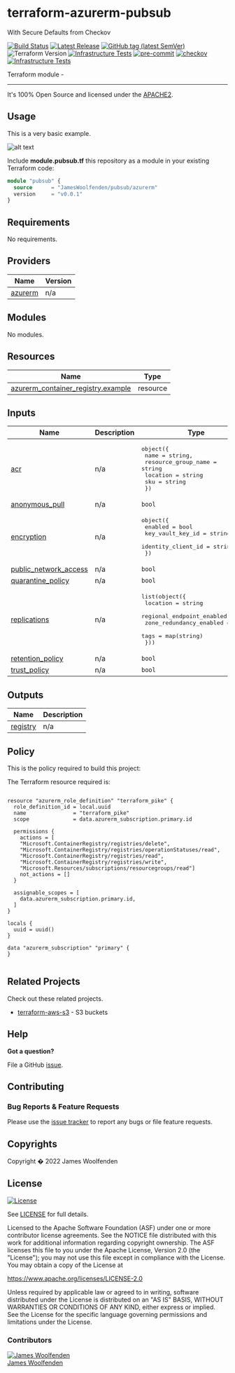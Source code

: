# terraform-azurerm-pubsub

With Secure Defaults from Checkov

[![Build Status](https://github.com/JamesWoolfenden/terraform-azurerm-pubsub/workflows/Verify%20and%20Bump/badge.svg?branch=master)](https://github.com/JamesWoolfenden/terraform-azurerm-pubsub)
[![Latest Release](https://img.shields.io/github/release/JamesWoolfenden/terraform-azurerm-pubsub.svg)](https://github.com/JamesWoolfenden/terraform-azurerm-pubsub/releases/latest)
[![GitHub tag (latest SemVer)](https://img.shields.io/github/tag/JamesWoolfenden/terraform-azurerm-pubsub.svg?label=latest)](https://github.com/JamesWoolfenden/terraform-azurerm-pubsub/releases/latest)
![Terraform Version](https://img.shields.io/badge/tf-%3E%3D0.14.0-blue.svg)
[![Infrastructure Tests](https://www.bridgecrew.cloud/badges/github/JamesWoolfenden/terraform-azurerm-pubsub/cis_aws)](https://www.bridgecrew.cloud/link/badge?vcs=github&fullRepo=JamesWoolfenden%2Fterraform-azurerm-pubsub&benchmark=CIS+AWS+V1.2)
[![pre-commit](https://img.shields.io/badge/pre--commit-enabled-brightgreen?logo=pre-commit&logoColor=white)](https://github.com/pre-commit/pre-commit)
[![checkov](https://img.shields.io/badge/checkov-verified-brightgreen)](https://www.checkov.io/)
[![Infrastructure Tests](https://www.bridgecrew.cloud/badges/github/jameswoolfenden/terraform-azurerm-pubsub/general)](https://www.bridgecrew.cloud/link/badge?vcs=github&fullRepo=JamesWoolfenden%2Fterraform-azurerm-pubsub&benchmark=INFRASTRUCTURE+SECURITY)

Terraform module -

---

It's 100% Open Source and licensed under the [APACHE2](LICENSE).

## Usage

This is a very basic example.

![alt text](./diagram/message_queue.png)

Include **module.pubsub.tf** this repository as a module in your existing Terraform code:

```terraform
module "pubsub" {
  source      = "JamesWoolfenden/pubsub/azurerm"
  version     = "v0.0.1"
}
```

<!-- BEGINNING OF PRE-COMMIT-TERRAFORM DOCS HOOK -->
## Requirements

No requirements.

## Providers

| Name | Version |
|------|---------|
| <a name="provider_azurerm"></a> [azurerm](#provider\_azurerm) | n/a |

## Modules

No modules.

## Resources

| Name | Type |
|------|------|
| [azurerm_container_registry.example](https://registry.terraform.io/providers/hashicorp/azurerm/latest/docs/resources/container_registry) | resource |

## Inputs

| Name | Description | Type | Default | Required |
|------|-------------|------|---------|:--------:|
| <a name="input_acr"></a> [acr](#input\_acr) | n/a | <pre>object({<br>    name                = string,<br>    resource_group_name = string<br>    location            = string<br>    sku                 = string<br>  })</pre> | n/a | yes |
| <a name="input_anonymous_pull"></a> [anonymous\_pull](#input\_anonymous\_pull) | n/a | `bool` | `false` | no |
| <a name="input_encryption"></a> [encryption](#input\_encryption) | n/a | <pre>object({<br>    enabled            = bool<br>    key_vault_key_id   = string<br>    identity_client_id = string<br>  })</pre> | n/a | yes |
| <a name="input_public_network_access"></a> [public\_network\_access](#input\_public\_network\_access) | n/a | `bool` | `false` | no |
| <a name="input_quarantine_policy"></a> [quarantine\_policy](#input\_quarantine\_policy) | n/a | `bool` | `true` | no |
| <a name="input_replications"></a> [replications](#input\_replications) | n/a | <pre>list(object({<br>    location                  = string<br>    regional_endpoint_enabled = bool<br>    zone_redundancy_enabled   = bool<br>    tags                      = map(string)<br>  }))</pre> | n/a | yes |
| <a name="input_retention_policy"></a> [retention\_policy](#input\_retention\_policy) | n/a | `bool` | `true` | no |
| <a name="input_trust_policy"></a> [trust\_policy](#input\_trust\_policy) | n/a | `bool` | `true` | no |

## Outputs

| Name | Description |
|------|-------------|
| <a name="output_registry"></a> [registry](#output\_registry) | n/a |
<!-- END OF PRE-COMMIT-TERRAFORM DOCS HOOK -->

## Policy

This is the policy required to build this project:

<!-- BEGINNING OF PRE-COMMIT-PIKE DOCS HOOK -->
The Terraform resource required is:

```golang

resource "azurerm_role_definition" "terraform_pike" {
  role_definition_id = local.uuid
  name               = "terraform_pike"
  scope              = data.azurerm_subscription.primary.id

  permissions {
    actions = [
    "Microsoft.ContainerRegistry/registries/delete",
    "Microsoft.ContainerRegistry/registries/operationStatuses/read",
    "Microsoft.ContainerRegistry/registries/read",
    "Microsoft.ContainerRegistry/registries/write",
    "Microsoft.Resources/subscriptions/resourcegroups/read"]
    not_actions = []
  }

  assignable_scopes = [
    data.azurerm_subscription.primary.id,
  ]
}

locals {
  uuid = uuid()
}

data "azurerm_subscription" "primary" {
}


```
<!-- END OF PRE-COMMIT-PIKE DOCS HOOK -->

## Related Projects

Check out these related projects.

- [terraform-aws-s3](https://github.com/jameswoolfenden/terraform-aws-s3) - S3 buckets

## Help

**Got a question?**

File a GitHub [issue](https://github.com/JamesWoolfenden/terraform-azurerm-pubsub/issues).

## Contributing

### Bug Reports & Feature Requests

Please use the [issue tracker](https://github.com/JamesWoolfenden/terraform-azurerm-pubsub/issues) to report any bugs or file feature requests.

## Copyrights

Copyright � 2022 James Woolfenden

## License

[![License](https://img.shields.io/badge/License-Apache%202.0-blue.svg)](https://opensource.org/licenses/Apache-2.0)

See [LICENSE](LICENSE) for full details.

Licensed to the Apache Software Foundation (ASF) under one
or more contributor license agreements. See the NOTICE file
distributed with this work for additional information
regarding copyright ownership. The ASF licenses this file
to you under the Apache License, Version 2.0 (the
"License"); you may not use this file except in compliance
with the License. You may obtain a copy of the License at

<https://www.apache.org/licenses/LICENSE-2.0>

Unless required by applicable law or agreed to in writing,
software distributed under the License is distributed on an
"AS IS" BASIS, WITHOUT WARRANTIES OR CONDITIONS OF ANY
KIND, either express or implied. See the License for the
specific language governing permissions and limitations
under the License.

### Contributors

[![James Woolfenden][jameswoolfenden_avatar]][jameswoolfenden_homepage]<br/>[James Woolfenden][jameswoolfenden_homepage]

[jameswoolfenden_homepage]: https://github.com/jameswoolfenden
[jameswoolfenden_avatar]: https://github.com/jameswoolfenden.png?size=150
